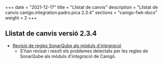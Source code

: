 +++
date        = "2021-12-17"
title       = "Llistat de canvis"
description = "Llistat de canvis canigo.integration.padro.pica 2.3.4"
sections    = "canigo-fwk-docs"
weight		= 2
+++

## Llistat de canvis versió 2.3.4

- [Revisió de regles SonarQube als mòduls d'_integració_](/noticies/2020-09-09-Revisio_regles_SonarQube_moduls_integracio/)
   - S'han revisat i resolt els problemes detectats per les regles de SonarQube als mòduls d'_integració_ de Canigó.
